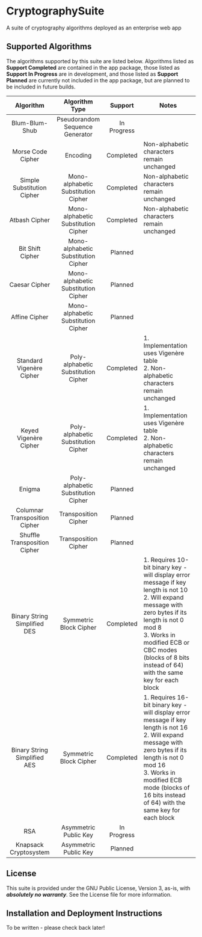 # CryptographySuite
A suite of cryptography algorithms deployed as an enterprise web app

## Supported Algorithms
The algorithms supported by this suite are listed below. Algorithms listed as **Support Completed** are contained in
the app package, those listed as **Support In Progress** are in development, and those listed as **Support Planned** 
are currently not included in the app package, but are planned to be included in future builds.

|            Algorithm            |           Algorithm Type            |   Support   | Notes                                                                                                                                                                                                                                                                   |
|:-------------------------------:|:-----------------------------------:|:-----------:|-------------------------------------------------------------------------------------------------------------------------------------------------------------------------------------------------------------------------------------------------------------------------|
|         Blum-Blum-Shub          |   Pseudorandom Sequence Generator   | In Progress |                                                                                                                                                                                                                                                                         | 
|        Morse Code Cipher        |              Encoding               |  Completed  | Non-alphabetic characters remain unchanged                                                                                                                                                                                                                              |
|   Simple Substitution Cipher    | Mono-alphabetic Substitution Cipher |  Completed  | Non-alphabetic characters remain unchanged                                                                                                                                                                                                                              |
|          Atbash Cipher          | Mono-alphabetic Substitution Cipher |  Completed  | Non-alphabetic characters remain unchanged                                                                                                                                                                                                                              |
|        Bit Shift Cipher         | Mono-alphabetic Substitution Cipher |   Planned   |                                                                                                                                                                                                                                                                         |
|          Caesar Cipher          | Mono-alphabetic Substitution Cipher |   Planned   |                                                                                                                                                                                                                                                                         |
|          Affine Cipher          | Mono-alphabetic Substitution Cipher |   Planned   |                                                                                                                                                                                                                                                                         |
| Standard Vigen&egrave;re Cipher | Poly-alphabetic Substitution Cipher |  Completed  | 1. Implementation uses Vigen&egrave;re table<br/>2. Non-alphabetic characters remain unchanged                                                                                                                                                                          |
|  Keyed Vigen&egrave;re Cipher   | Poly-alphabetic Substitution Cipher |  Completed  | 1. Implementation uses Vigen&egrave;re table<br/>2. Non-alphabetic characters remain unchanged                                                                                                                                                                          |
|             Enigma              | Poly-alphabetic Substitution Cipher |   Planned   |                                                                                                                                                                                                                                                                         |
|  Columnar Transposition Cipher  |        Transposition Cipher         |   Planned   |                                                                                                                                                                                                                                                                         |
|  Shuffle Transposition Cipher   |        Transposition Cipher         |   Planned   |                                                                                                                                                                                                                                                                         |
|  Binary String Simplified DES   |       Symmetric Block Cipher        |  Completed  | 1. Requires 10-bit binary key - will display error message if key length is not 10<br/>2. Will expand message with zero bytes if its length is not  0 mod 8<br/>3. Works in modified ECB or CBC modes (blocks of 8 bits instead of 64) with the same key for each block |
|  Binary String Simplified AES   |       Symmetric Block Cipher        |  Completed  | 1. Requires 16-bit binary key - will display error message if key length is not 16<br/>2. Will expand message with zero bytes if its length is not 0 mod 16<br/>3. Works in modified ECB mode (blocks of 16 bits instead of 64) with the same key for each block        |
|               RSA               |        Asymmetric Public Key        | In Progress |                                                                                                                                                                                                                                                                         |
|      Knapsack Cryptosystem      |        Asymmetric Public Key        |   Planned   |                                                                                                                                                                                                                                                                         |
       
## License
This suite is provided under the GNU Public License, Version 3, as-is, with **_absolutely no warranty_**.
See the License file for more information.

## Installation and Deployment Instructions
To be written - please check back later!
